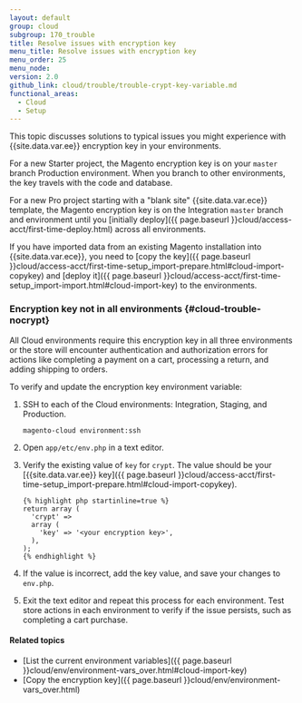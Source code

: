 ```yaml
---
layout: default
group: cloud
subgroup: 170_trouble
title: Resolve issues with encryption key
menu_title: Resolve issues with encryption key
menu_order: 25
menu_node:
version: 2.0
github_link: cloud/trouble/trouble-crypt-key-variable.md
functional_areas:
  - Cloud
  - Setup
---
```


This topic discusses solutions to typical issues you might experience with {{site.data.var.ee}} encryption key in your environments.

For a new Starter project, the Magento encryption key is on your `master` branch Production environment. When you branch to other environments, the key travels with the code and database.

For a new Pro project starting with a "blank site" {{site.data.var.ece}} template, the Magento encryption key is on the Integration `master` branch and environment until you [initially deploy]({{ page.baseurl }}cloud/access-acct/first-time-deploy.html) across all environments.

If you have imported data from an existing Magento installation into {{site.data.var.ece}}, you need to [copy the key]({{ page.baseurl }}cloud/access-acct/first-time-setup_import-prepare.html#cloud-import-copykey) and [deploy it]({{ page.baseurl }}cloud/access-acct/first-time-setup_import-import.html#cloud-import-key) to the environments.

### Encryption key not in all environments {#cloud-trouble-nocrypt}
All Cloud environments require this encryption key in all three environments or the store will encounter authentication and authorization errors for actions like completing a payment on a cart, processing a return, and adding shipping to orders.

To verify and update the encryption key environment variable:

1.  SSH to each of the Cloud environments: Integration, Staging, and Production.

        magento-cloud environment:ssh
2.  Open `app/etc/env.php` in a text editor.
3.  Verify the existing value of `key` for `crypt`. The value should be your [{{site.data.var.ee}} key]({{ page.baseurl }}cloud/access-acct/first-time-setup_import-prepare.html#cloud-import-copykey).

        {% highlight php startinline=true %}
        return array (
          'crypt' =>
          array (
            'key' => '<your encryption key>',
          ),
        );
        {% endhighlight %}
4.  If the value is incorrect, add the key value, and save your changes to `env.php`.
5.  Exit the text editor and repeat this process for each environment. Test store actions in each environment to verify if the issue persists, such as completing a cart purchase.

#### Related topics
*	[List the current environment variables]({{ page.baseurl }}cloud/env/environment-vars_over.html#cloud-import-key)
*	[Copy the encryption key]({{ page.baseurl }}cloud/env/environment-vars_over.html)
